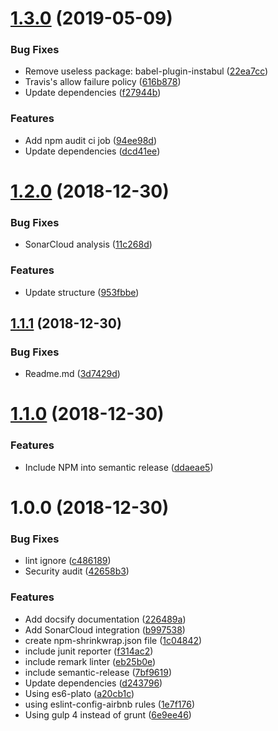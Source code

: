 # [1.3.0](https://github.com/AbrahamTewa/starter.react/compare/v1.2.0...v1.3.0) (2019-05-09)


### Bug Fixes

* Remove useless package: babel-plugin-instabul ([22ea7cc](https://github.com/AbrahamTewa/starter.react/commit/22ea7cc))
* Travis's allow failure policy ([616b878](https://github.com/AbrahamTewa/starter.react/commit/616b878))
* Update dependencies ([f27944b](https://github.com/AbrahamTewa/starter.react/commit/f27944b))


### Features

* Add npm audit ci job ([94ee98d](https://github.com/AbrahamTewa/starter.react/commit/94ee98d))
* Update dependencies ([dcd41ee](https://github.com/AbrahamTewa/starter.react/commit/dcd41ee))

# [1.2.0](https://github.com/AbrahamTewa/starter.react/compare/v1.1.1...v1.2.0) (2018-12-30)


### Bug Fixes

* SonarCloud analysis ([11c268d](https://github.com/AbrahamTewa/starter.react/commit/11c268d))


### Features

* Update structure ([953fbbe](https://github.com/AbrahamTewa/starter.react/commit/953fbbe))

## [1.1.1](https://github.com/AbrahamTewa/starter.react/compare/v1.1.0...v1.1.1) (2018-12-30)


### Bug Fixes

* Readme.md ([3d7429d](https://github.com/AbrahamTewa/starter.react/commit/3d7429d))

# [1.1.0](https://github.com/AbrahamTewa/starter.react/compare/v1.0.0...v1.1.0) (2018-12-30)


### Features

* Include NPM into semantic release ([ddaeae5](https://github.com/AbrahamTewa/starter.react/commit/ddaeae5))

# 1.0.0 (2018-12-30)


### Bug Fixes

* lint ignore ([c486189](https://github.com/AbrahamTewa/starter.react/commit/c486189))
* Security audit ([42658b3](https://github.com/AbrahamTewa/starter.react/commit/42658b3))


### Features

* Add docsify documentation ([226489a](https://github.com/AbrahamTewa/starter.react/commit/226489a))
* Add SonarCloud integration ([b997538](https://github.com/AbrahamTewa/starter.react/commit/b997538))
* create npm-shrinkwrap.json file ([1c04842](https://github.com/AbrahamTewa/starter.react/commit/1c04842))
* include junit reporter ([f314ac2](https://github.com/AbrahamTewa/starter.react/commit/f314ac2))
* include remark linter ([eb25b0e](https://github.com/AbrahamTewa/starter.react/commit/eb25b0e))
* include semantic-release ([7bf9619](https://github.com/AbrahamTewa/starter.react/commit/7bf9619))
* Update dependencies ([d243796](https://github.com/AbrahamTewa/starter.react/commit/d243796))
* Using es6-plato ([a20cb1c](https://github.com/AbrahamTewa/starter.react/commit/a20cb1c))
* using eslint-config-airbnb rules ([1e7f176](https://github.com/AbrahamTewa/starter.react/commit/1e7f176))
* Using gulp 4 instead of grunt ([6e9ee46](https://github.com/AbrahamTewa/starter.react/commit/6e9ee46))
